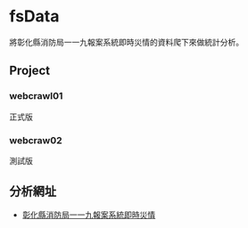 # fsData
將彰化縣消防局一一九報案系統即時災情的資料爬下來做統計分析。

## Project
### webcrawl01
正式版

### webcraw02
測試版


## 分析網址
- [彰化縣消防局一一九報案系統即時災情](http://web.chfd.gov.tw/current_case.php)

